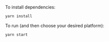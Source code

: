 To install dependencies:
```sh
yarn install
```

To run (and then choose your desired platform):
```sh
yarn start
```
